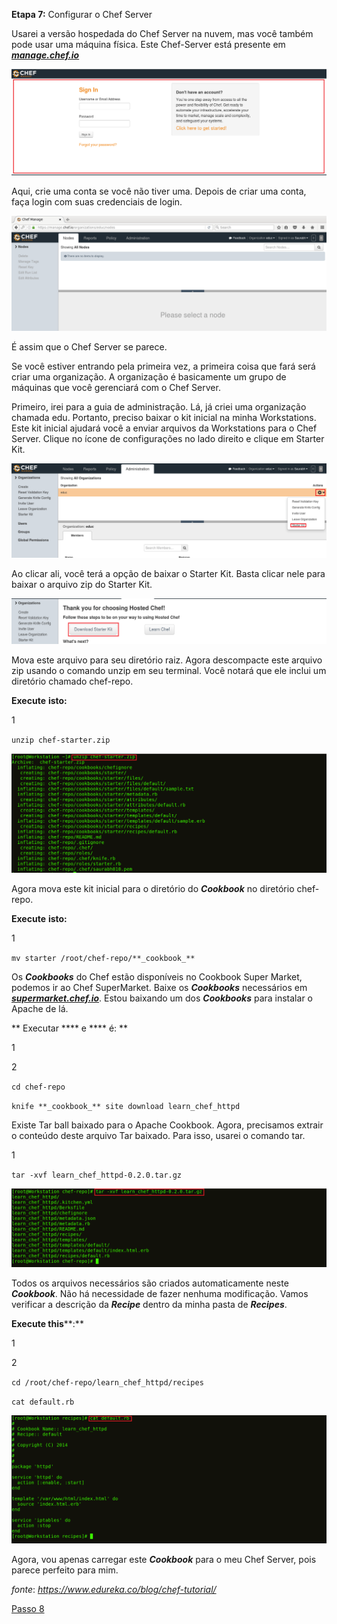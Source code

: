 **Etapa 7:** Configurar o Chef Server

Usarei a versão hospedada do Chef Server na nuvem, mas você também pode usar uma máquina física. Este Chef-Server está presente em _[**manage.chef.io**](http://manage.chef.io)_

![ Chef Cloud Server - Chef Tutorial.](images/chef-07-01.png)

Aqui, crie uma conta se você não tiver uma. Depois de criar uma conta, faça login com suas credenciais de login.

![Chef Server - Chef Tutorial](images/chef-07-02.png)

É assim que o Chef Server se parece.

Se você estiver entrando pela primeira vez, a primeira coisa que fará será criar uma organização. A organização é basicamente um grupo de máquinas que você gerenciará com o Chef Server.

Primeiro, irei para a guia de administração. Lá, já criei uma organização chamada edu. Portanto, preciso baixar o kit inicial na minha Workstations. Este kit inicial ajudará você a enviar arquivos da Workstations para o Chef Server. Clique no ícone de configurações no lado direito e clique em Starter Kit.

![Kit Iniciante do Chef - Tutorial do Chef](images/chef-07-03.png)

Ao clicar ali, você terá a opção de baixar o Starter Kit. Basta clicar nele para baixar o arquivo zip do Starter Kit.

![ Download do Starter Kit - Tutorial do Chef](images/chef-07-04.png)

Mova este arquivo para seu diretório raiz. Agora descompacte este arquivo zip usando o comando unzip em seu terminal. Você notará que ele inclui um diretório chamado chef-repo.

**Execute** **isto:**

1

`unzip chef-starter.zip`

![Unzip Chef Starter kit - Chef Tutorial](images/chef-07-05.png)

Agora mova este kit inicial para o diretório do **_Cookbook_** no diretório chef-repo.

**Execute** **isto:**

1

`mv starter /root/chef-repo/**_cookbook_**`

Os **_Cookbooks_** do Chef estão disponíveis no Cookbook Super Market, podemos ir ao Chef SuperMarket. Baixe os **_Cookbooks_** necessários em _[**supermarket.chef.io**](http://supermarket.chef.io)_. Estou baixando um dos **_Cookbooks_** para instalar o Apache de lá.

** Executar **** e **** é: **

1

2

`cd chef-repo`

`knife **_cookbook_** site download learn_chef_httpd`

Existe Tar ball baixado para o Apache Cookbook. Agora, precisamos extrair o conteúdo deste arquivo Tar baixado. Para isso, usarei o comando tar.

1

`tar -xvf learn_chef_httpd-0.2.0.tar.gz`

![Apache Package - Chef Tutorial](images/chef-07-06.png)

Todos os arquivos necessários são criados automaticamente neste **_Cookbook_**. Não há necessidade de fazer nenhuma modificação. Vamos verificar a descrição da **_Recipe_** dentro da minha pasta de  _**Recipes**_.

**Execute t****h****is****:**

1

2

`cd /root/chef-repo/learn_chef_httpd/recipes`

`cat default.rb`

![Conteúdo do **_Cookbook_** - Tutorial do Chef](images/chef-07-07.png)

Agora, vou apenas carregar este **_Cookbook_** para o meu Chef Server, pois parece perfeito para mim.

_fonte_: _https://www.edureka.co/blog/chef-tutorial/_

[Passo 8](08-steps.md)